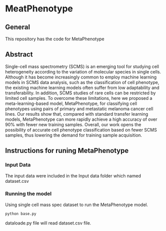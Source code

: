 # MeatPhenotype
## General
This repository has the code for MetaPhenotype 
## Abstract
Single-cell mass spectrometry (SCMS) is an emerging tool for studying cell heterogeneity according to the variation of molecular species in single cells. Although it has become increasingly common to employ machine learning models in SCMS data analysis, such as the classification of cell phenotype, the existing machine learning models often suffer from low adaptability and transferability. In addition, SCMS studies of rare cells can be restricted by limited cell samples. To overcome these limitations, here we proposed a meta-learning-based model, MetaPhenotype, for classifying cell phenotypes using pairs of primary and metastatic melanoma cancer cell lines. Our results show that, compared with standard transfer learning models, MetaPhenotype can more rapidly achieve a high accuracy of over 90% with fewer new training samples. Overall, our work opens the possibility of accurate cell phenotype classification based on fewer SCMS samples, thus lowering the demand for training sample acquisition.
## Instructions for runing MetaPhenotype
### Input Data
The input data were included in the Input data folder which named dataset.csv

### Running the model
Using single cell mass spec dataset to run the MetaPhenotype model.
```
python base.py
```
dataloade.py file will read dataset.csv file.
